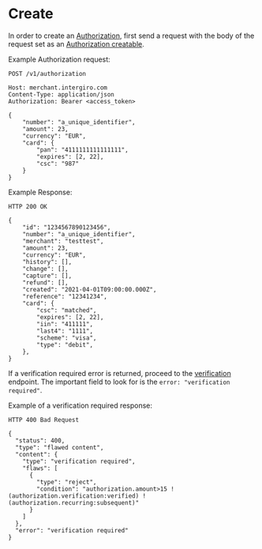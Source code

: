 # Create

In order to create an [Authorization](./reference.html#authorization), first send a request with the body of the request set as an [Authorization creatable](./reference.html#authorization).

Example Authorization request:
``` {1} JSON
POST /v1/authorization

Host: merchant.intergiro.com
Content-Type: application/json
Authorization: Bearer <access_token>

{
	"number": "a_unique_identifier",
	"amount": 23,
	"currency": "EUR",
	"card": {
		"pan": "4111111111111111",
		"expires": [2, 22],
		"csc": "987"
	}
}
```

Example Response:

``` {1} JSON
HTTP 200 OK

{
	"id": "1234567890123456",
	"number": "a_unique_identifier",
	"merchant": "testtest",
	"amount": 23,
	"currency": "EUR",
	"history": [],
	"change": [],
	"capture": [],
	"refund": [],
	"created": "2021-04-01T09:00:00.000Z",
	"reference": "12341234",
	"card": {
		"csc": "matched",
		"expires": [2, 22],
		"iin": "411111",
		"last4": "1111",
		"scheme": "visa",
		"type": "debit",
	},
}
```

If a verification required error is returned, proceed to the [verification](../verification/create.html#create) endpoint. The important field to look for is the `error: "verification required"`. 

Example of a verification required response:
```{1,15} JSON
HTTP 400 Bad Request

{
  "status": 400,
  "type": "flawed content",
  "content": {
    "type": "verification required",
    "flaws": [
      {
        "type": "reject",
        "condition": "authorization.amount>15 !(authorization.verification:verified) !(authorization.recurring:subsequent)"
      }
    ]
  },
  "error": "verification required"
}
```